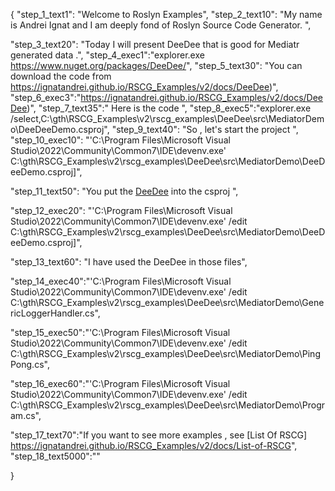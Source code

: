 {
    "step_1_text1": "Welcome to Roslyn Examples",
    "step_2_text10": "My name is Andrei Ignat and I am deeply fond of Roslyn Source Code Generator. ",

"step_3_text20": "Today I will present DeeDee  that is good for Mediatr generated data .",
"step_4_exec1":"explorer.exe https://www.nuget.org/packages/DeeDee/",
"step_5_text30": "You can download the code from https://ignatandrei.github.io/RSCG_Examples/v2/docs/DeeDee)",
"step_6_exec3":"https://ignatandrei.github.io/RSCG_Examples/v2/docs/DeeDee)",
"step_7_text35":" Here is the code ",
"step_8_exec5":"explorer.exe /select,C:\\gth\\RSCG_Examples\\v2\\rscg_examples\\DeeDee\\src\\MediatorDemo\\DeeDeeDemo.csproj",
"step_9_text40": "So , let's start the project ",
"step_10_exec10": "'C:\\Program Files\\Microsoft Visual Studio\\2022\\Community\\Common7\\IDE\\devenv.exe' C:\\gth\\RSCG_Examples\\v2\\rscg_examples\\DeeDee\\src\\MediatorDemo\\DeeDeeDemo.csproj]",

"step_11_text50": "You put the  [DeeDee](https://www.nuget.org/packages/DeeDee/) into the csproj ",

"step_12_exec20": "'C:\\Program Files\\Microsoft Visual Studio\\2022\\Community\\Common7\\IDE\\devenv.exe' /edit C:\\gth\\RSCG_Examples\\v2\\rscg_examples\\DeeDee\\src\\MediatorDemo\\DeeDeeDemo.csproj]",

"step_13_text60": "I have used the DeeDee in those files",


"step_14_exec40":"'C:\\Program Files\\Microsoft Visual Studio\\2022\\Community\\Common7\\IDE\\devenv.exe' /edit C:\\gth\\RSCG_Examples\\v2\\rscg_examples\\DeeDee\\src\\MediatorDemo\\GenericLoggerHandler.cs",

"step_15_exec50":"'C:\\Program Files\\Microsoft Visual Studio\\2022\\Community\\Common7\\IDE\\devenv.exe' /edit C:\\gth\\RSCG_Examples\\v2\\rscg_examples\\DeeDee\\src\\MediatorDemo\\PingPong.cs",

"step_16_exec60":"'C:\\Program Files\\Microsoft Visual Studio\\2022\\Community\\Common7\\IDE\\devenv.exe' /edit C:\\gth\\RSCG_Examples\\v2\\rscg_examples\\DeeDee\\src\\MediatorDemo\\Program.cs",

"step_17_text70":"If you want to see more examples , see  [List Of RSCG] https://ignatandrei.github.io/RSCG_Examples/v2/docs/List-of-RSCG",
"step_18_text5000":""

}